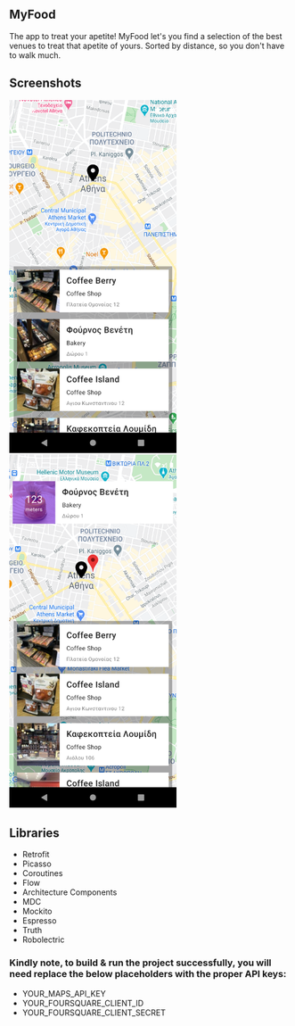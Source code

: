 ## MyFood

The app to treat your apetite! MyFood let's you find a selection of the best venues to treat that apetite of yours. Sorted by distance, so you don't have to walk much.

## Screenshots

<img src="https://github.com/Charis1331/MyFood/blob/main/screenshots/screen1.png" width="300"> </br> <img src="https://github.com/Charis1331/MyFood/blob/main/screenshots/screen2.png" width="300"> 

## Libraries
* Retrofit
* Picasso
* Coroutines
* Flow
* Architecture Components
* MDC
* Mockito
* Espresso
* Truth
* Robolectric

### Kindly note, to build & run the project successfully, you will need replace the below placeholders with the proper API keys:
* YOUR_MAPS_API_KEY
* YOUR_FOURSQUARE_CLIENT_ID
* YOUR_FOURSQUARE_CLIENT_SECRET
